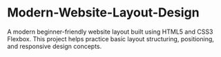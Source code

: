 # Modern-Website-Layout-Design
A modern beginner-friendly website layout built using HTML5 and CSS3 Flexbox. This project helps practice basic layout structuring, positioning, and responsive design concepts.
